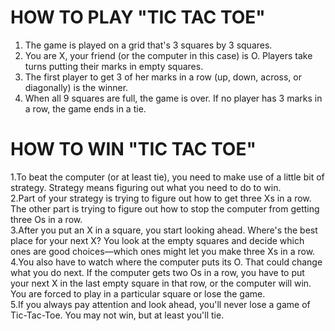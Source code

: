 # HOW TO PLAY  "TIC TAC TOE"<br>

1. The game is played on a grid that's 3 squares by 3 squares.<br>
2. You are X, your friend (or the computer in this case) is O. Players take turns putting their marks in empty squares.<br>
3. The first player to get 3 of her marks in a row (up, down, across, or diagonally) is the winner.<br>
4. When all 9 squares are full, the game is over. If no player has 3 marks in a row, the game ends in a tie.<br>

# HOW TO WIN  "TIC TAC TOE"<br>

1.To beat the computer (or at least tie), you need to make use of a little bit of strategy. Strategy means figuring out what you need to do to win.<br>
2.Part of your strategy is trying to figure out how to get three Xs in a row. The other part is trying to figure out how to stop the computer from getting three Os in a row.<br>
3.After you put an X in a square, you start looking ahead. Where's the best place for your next X? You look at the empty squares and decide which ones are good choices—which ones might let you make three Xs in a row.<br>
4.You also have to watch where the computer puts its O. That could change what you do next. If the computer gets two Os in a row, you have to put your next X in the last empty square in that row, or the computer will win. <br>You are forced to play in a particular square or lose the game.<br>
5.If you always pay attention and look ahead, you'll never lose a game of Tic-Tac-Toe. You may not win, but at least you'll tie.<br>
